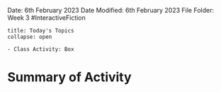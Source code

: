 Date: 6th February 2023
Date Modified: 6th February 2023
File Folder: Week 3
#InteractiveFiction 

```ad-abstract
title: Today's Topics
collapse: open

- Class Activity: Box

```

# Summary of Activity


